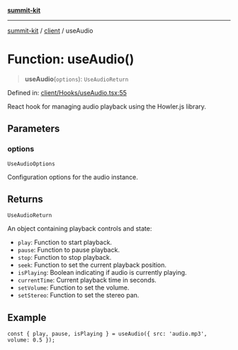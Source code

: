 [**summit-kit**](../../README.md)

***

[summit-kit](../../modules.md) / [client](../README.md) / useAudio

# Function: useAudio()

> **useAudio**(`options`): `UseAudioReturn`

Defined in: [client/Hooks/useAudio.tsx:55](https://github.com/andrewgremlich/summit-kit/blob/e338352e6775d6ff5fd0f151c4c09cd1aa7a8540/src/react/client/Hooks/useAudio.tsx#L55)

React hook for managing audio playback using the Howler.js library.

## Parameters

### options

`UseAudioOptions`

Configuration options for the audio instance.

## Returns

`UseAudioReturn`

An object containing playback controls and state:
- `play`: Function to start playback.
- `pause`: Function to pause playback.
- `stop`: Function to stop playback.
- `seek`: Function to set the current playback position.
- `isPlaying`: Boolean indicating if audio is currently playing.
- `currentTime`: Current playback time in seconds.
- `setVolume`: Function to set the volume.
- `setStereo`: Function to set the stereo pan.

## Example

```tsx
const { play, pause, isPlaying } = useAudio({ src: 'audio.mp3', volume: 0.5 });
```
